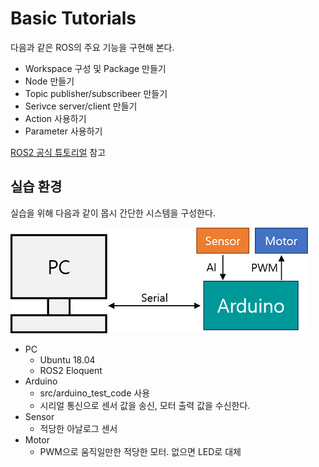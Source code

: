 # Basic Tutorials
다음과 같은 ROS의 주요 기능을 구현해 본다.
 - Workspace 구성 및 Package 만들기
 - Node 만들기
 - Topic publisher/subscribeer 만들기
 - Serivce server/client 만들기
 - Action 사용하기
 - Parameter 사용하기

[ROS2 공식 튜토리얼](https://index.ros.org/doc/ros2/Tutorials/#tutorials) 참고

## 실습 환경
실습을 위해 다음과 같이 몹시 간단한 시스템을 구성한다.

![system_for_tutorial](/images/basic_tutorials_system.png)

 - PC
   - Ubuntu 18.04
   - ROS2 Eloquent
 - Arduino
   - src/arduino_test_code 사용
   - 시리얼 통신으로 센서 값을 송신, 모터 출력 값을 수신한다.
 - Sensor
   - 적당한 아날로그 센서
 - Motor
   - PWM으로 움직일만한 적당한 모터. 없으면 LED로 대체



